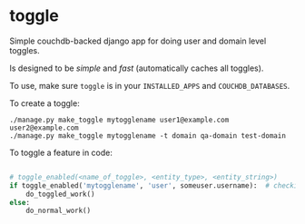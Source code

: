 toggle
======

Simple couchdb-backed django app for doing user and domain level toggles.

Is designed to be _simple_ and _fast_ (automatically caches all toggles).

To use, make sure `toggle` is in your `INSTALLED_APPS` and `COUCHDB_DATABASES`.

To create a toggle:

```
./manage.py make_toggle mytogglename user1@example.com user2@example.com
./manage.py make_toggle mytogglename -t domain qa-domain test-domain
```

To toggle a feature in code:

```python

# toggle_enabled(<name_of_toggle>, <entity_type>, <entity_string>)
if toggle_enabled('mytogglename', 'user', someuser.username):  # checking users
    do_toggled_work()
else:
    do_normal_work()
```
